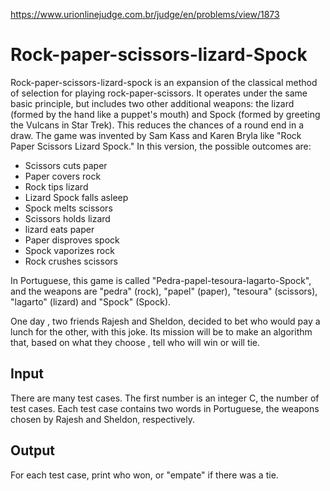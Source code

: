 https://www.urionlinejudge.com.br/judge/en/problems/view/1873

# Rock-paper-scissors-lizard-Spock

Rock-paper-scissors-lizard-spock is an expansion of the classical method of
selection for playing rock-paper-scissors. It operates under the same basic
principle, but includes two other additional weapons: the lizard (formed by
the hand like a puppet's mouth) and Spock (formed by greeting the Vulcans in
Star Trek). This reduces the chances of a round end in a draw. The game was
invented by Sam Kass and Karen Bryla like "Rock Paper Scissors Lizard Spock."
In this version, the possible outcomes are:

- Scissors cuts paper
- Paper covers rock
- Rock tips lizard
- Lizard Spock falls asleep
- Spock melts scissors
- Scissors holds lizard
- lizard eats paper
- Paper disproves spock
- Spock vaporizes rock
- Rock crushes scissors

In Portuguese, this game is called "Pedra-papel-tesoura-lagarto-Spock", and
the weapons are "pedra" (rock), "papel" (paper), "tesoura" (scissors),
"lagarto" (lizard) and "Spock" (Spock).

One day , two friends Rajesh and Sheldon, decided to bet who would pay a lunch
for the other, with this joke. Its mission will be to make an algorithm that,
based on what they choose , tell who will win or will tie.

## Input

There are many test cases. The first number is an integer C, the number of
test cases. Each test case contains two words in Portuguese, the weapons
chosen by Rajesh and Sheldon, respectively.

## Output

For each test case, print who won, or "empate" if there was a tie.
